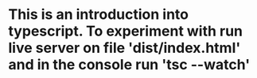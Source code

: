 # This is an introduction into typescript. To experiment with run live server on file 'dist/index.html' and in the console run 'tsc --watch'